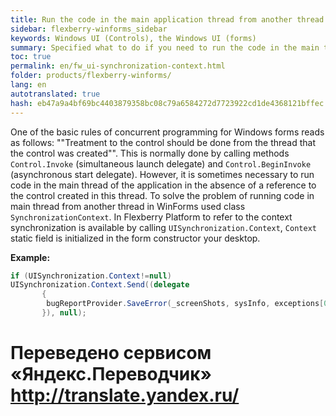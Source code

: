 ```yaml
--- 
title: Run the code in the main application thread from another thread 
sidebar: flexberry-winforms_sidebar 
keywords: Windows UI (Controls), the Windows UI (forms) 
summary: Specified what to do if you need to run the code in the main thread of the application in the absence of a reference to the control created in this thread 
toc: true 
permalink: en/fw_ui-synchronization-context.html 
folder: products/flexberry-winforms/ 
lang: en 
autotranslated: true 
hash: eb47a9a4bf69bc4403879358bc08c79a6584272d7723922cd1de4368121bffec 
--- 
```


One of the basic rules of concurrent programming for Windows forms reads as follows: ""Treatment to the control should be done from the thread that the control was created"". This is normally done by calling methods `Control.Invoke` (simultaneous launch delegate) and `Control.BeginInvoke` (asynchronous start delegate). 
However, it is sometimes necessary to run code in the main thread of the application in the absence of a reference to the control created in this thread. To solve the problem of running code in main thread from another thread in WinForms used class `SynchronizationContext`. In Flexberry Platform to refer to the context synchronization is available by calling `UISynchronization.Context`, `Context` static field is initialized in the form constructor your desktop. 

__Example:__ 

```csharp
if (UISynchronization.Context!=null)
UISynchronization.Context.Send((delegate
       {
       	bugReportProvider.SaveError(_screenShots, sysInfo, exceptions[0] as Exception);
       }), null);
``` 





 # Переведено сервисом «Яндекс.Переводчик» http://translate.yandex.ru/